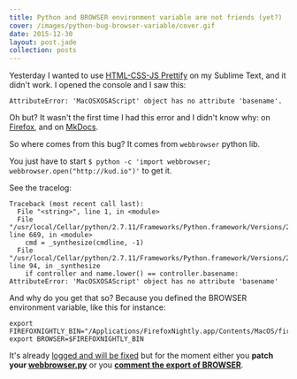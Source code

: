 ```yaml
---
title: Python and BROWSER environment variable are not friends (yet?)
cover: /images/python-bug-browser-variable/cover.gif
date: 2015-12-30
layout: post.jade
collection: posts
---
```


Yesterday I wanted to use [HTML-CSS-JS Prettify](https://packagecontrol.io/packages/HTML-CSS-JS%20Prettify) on my Sublime Text, and it didn't work. I opened the console and I saw this:

`AttributeError: 'MacOSXOSAScript' object has no attribute 'basename'.`

Oh but? It wasn't the first time I had this error and I didn't know why: on [Firefox](https://bugzilla.mozilla.org/show_bug.cgi?id=1012443), and on [MkDocs](https://github.com/mkdocs/mkdocs/issues/465).

So where comes from this bug? It comes from `webbrowser` python lib.

You just have to start `$ python -c 'import webbrowser; webbrowser.open("http://kud.io")'` to get it.

See the tracelog:

```console
Traceback (most recent call last):
  File "<string>", line 1, in <module>
  File "/usr/local/Cellar/python/2.7.11/Frameworks/Python.framework/Versions/2.7/lib/python2.7/webbrowser.py", line 669, in <module>
    cmd = _synthesize(cmdline, -1)
  File "/usr/local/Cellar/python/2.7.11/Frameworks/Python.framework/Versions/2.7/lib/python2.7/webbrowser.py", line 94, in _synthesize
    if controller and name.lower() == controller.basename:
AttributeError: 'MacOSXOSAScript' object has no attribute 'basename'
```

And why do you get that so? Because you defined the BROWSER environment variable, like this for instance:

```console
export FIREFOXNIGHTLY_BIN="/Applications/FirefoxNightly.app/Contents/MacOS/firefox"
export BROWSER=$FIREFOXNIGHTLY_BIN
```

It's already [logged and will be fixed](https://bugs.python.org/issue24955) but for the moment either you **patch your [webbrowser.py](https://github.com/python-git/python/blob/master/Lib/webbrowser.py#L94)** or you **[comment the export of BROWSER](https://github.com/kud/my/commit/b78b46441a64c185a6178d3bd707e22b9a236cb7)**.


